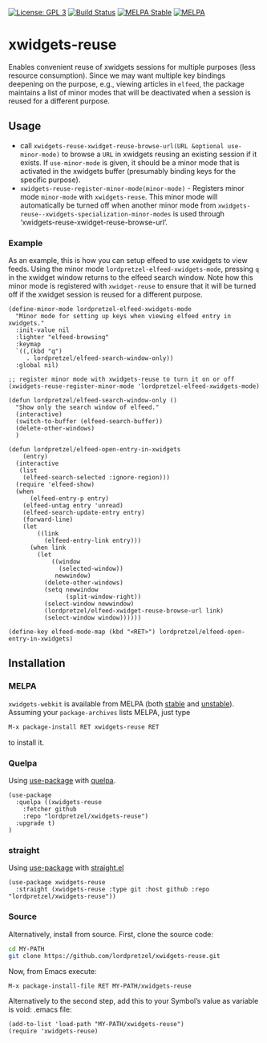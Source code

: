 [![License: GPL 3](https://img.shields.io/badge/license-GPL_3-green.svg)](http://www.gnu.org/licenses/gpl-3.0.txt) [![Build Status](https://secure.travis-ci.org/lordpretzel/xwidgets-reuse.png)](http://travis-ci.org/lordpretzel/xwidgets-reuse)
[![MELPA Stable](http://stable.melpa.org/packages/xwidgets-reuse-badge.svg)](http://stable.melpa.org/#/xwidgets-reuse)
[![MELPA](http://melpa.org/packages/xwidgets-reuse-badge.svg)](http://melpa.org/#/xwidgets-reuse)

# xwidgets-reuse

Enables convenient reuse of xwidgets sessions for multiple purposes (less resource consumption). Since we may want multiple key bindings deepening on the purpose, e.g., viewing articles in `elfeed`, the package maintains a list of minor modes that will be deactivated when a session is reused for a different purpose.

## Usage

- call `xwidgets-reuse-xwidget-reuse-browse-url(URL &optional use-minor-mode)` to browse a `URL` in xwidgets reusing an existing session if it exists. If `use-minor-mode` is given, it should be a minor mode that is activated in the xwidgets buffer (presumably binding keys for the specific purpose).
- `xwidgets-reuse-register-minor-mode(minor-mode)` - Registers minor mode `minor-mode` with `xwidgets-reuse`.  This minor mode will automatically be turned off when another minor mode from `xwidgets-reuse--xwidgets-specialization-minor-modes` is used through ‘xwidgets-reuse-xwidget-reuse-browse-url’.

### Example

As an example, this is how you can setup elfeed to use xwidgets to view feeds. Using the minor mode `lordpretzel-elfeed-xwidgets-mode`, pressing `q` in the xwidget window returns to the elfeed search window. Note how this minor mode is registered with `xwidget-reuse` to ensure that it will be turned off if the xwidget session is reused for a different purpose.

~~~elisp
(define-minor-mode lordpretzel-elfeed-xwidgets-mode
  "Minor mode for setting up keys when viewing elfeed entry in xwidgets."
  :init-value nil
  :lighter "elfeed-browsing"
  :keymap
  `((,(kbd "q")
     . lordpretzel/elfeed-search-window-only))
  :global nil)

;; register minor mode with xwidgets-reuse to turn it on or off
(xwidgets-reuse-register-minor-mode 'lordpretzel-elfeed-xwidgets-mode)

(defun lordpretzel/elfeed-search-window-only ()
  "Show only the search window of elfeed."
  (interactive)
  (switch-to-buffer (elfeed-search-buffer))
  (delete-other-windows)
  )

(defun lordpretzel/elfeed-open-entry-in-xwidgets
    (entry)
  (interactive
   (list
    (elfeed-search-selected :ignore-region)))
  (require 'elfeed-show)
  (when
      (elfeed-entry-p entry)
    (elfeed-untag entry 'unread)
    (elfeed-search-update-entry entry)
    (forward-line)
    (let
        ((link
          (elfeed-entry-link entry)))
      (when link
        (let
            ((window
              (selected-window))
             newwindow)
          (delete-other-windows)
          (setq newwindow
                (split-window-right))
          (select-window newwindow)
          (lordpretzel/elfeed-xwidget-reuse-browse-url link)
          (select-window window))))))

(define-key elfeed-mode-map (kbd "<RET>") lordpretzel/elfeed-open-entry-in-xwidgets)
~~~

## Installation

### MELPA

`xwidgets-webkit` is available from MELPA (both [stable](http://stable.melpa.org/#/xwidgets-reuse) and [unstable](http://melpa.org/#/xwidgets-reuse)).  Assuming your `package-archives` lists MELPA, just type

~~~sh
M-x package-install RET xwidgets-reuse RET
~~~

to install it.

### Quelpa

Using [use-package](https://github.com/jwiegley/use-package) with [quelpa](https://github.com/quelpa/quelpa).

~~~elisp
(use-package
  :quelpa ((xwidgets-reuse
    :fetcher github
    :repo "lordpretzel/xwidgets-reuse")
  :upgrade t)
)
~~~

### straight

Using [use-package](https://github.com/jwiegley/use-package) with [straight.el](https://github.com/raxod502/straight.el)

~~~elisp
(use-package xwidgets-reuse
  :straight (xwidgets-reuse :type git :host github :repo "lordpretzel/xwidgets-reuse"))
~~~

### Source

Alternatively, install from source. First, clone the source code:

~~~sh
cd MY-PATH
git clone https://github.com/lordpretzel/xwidgets-reuse.git
~~~

Now, from Emacs execute:

~~~
M-x package-install-file RET MY-PATH/xwidgets-reuse
~~~

Alternatively to the second step, add this to your Symbol’s value as variable is void: \.emacs file:

~~~elisp
(add-to-list 'load-path "MY-PATH/xwidgets-reuse")
(require 'xwidgets-reuse)
~~~
